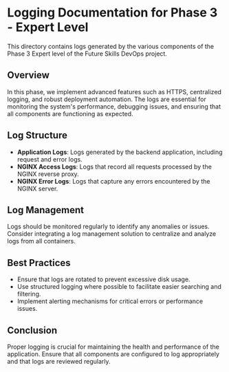# Logging Documentation for Phase 3 - Expert Level

This directory contains logs generated by the various components of the Phase 3 Expert level of the Future Skills DevOps project. 

## Overview

In this phase, we implement advanced features such as HTTPS, centralized logging, and robust deployment automation. The logs are essential for monitoring the system's performance, debugging issues, and ensuring that all components are functioning as expected.

## Log Structure

- **Application Logs**: Logs generated by the backend application, including request and error logs.
- **NGINX Access Logs**: Logs that record all requests processed by the NGINX reverse proxy.
- **NGINX Error Logs**: Logs that capture any errors encountered by the NGINX server.

## Log Management

Logs should be monitored regularly to identify any anomalies or issues. Consider integrating a log management solution to centralize and analyze logs from all containers.

## Best Practices

- Ensure that logs are rotated to prevent excessive disk usage.
- Use structured logging where possible to facilitate easier searching and filtering.
- Implement alerting mechanisms for critical errors or performance issues.

## Conclusion

Proper logging is crucial for maintaining the health and performance of the application. Ensure that all components are configured to log appropriately and that logs are reviewed regularly.